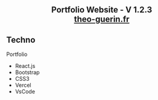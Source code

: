 <h2 align="center">
  Portfolio Website - V 1.2.3<br/>
  <a href="https://theo-guerin.fr/" target="_blank">theo-guerin.fr</a>
</h2>


## Techno

Portfolio

- React.js
- Bootstrap
- CSS3
- Vercel
- VsCode

